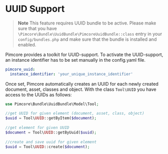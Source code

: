 # UUID Support

> **Note**
> This feature requires UUID bundle to be active. Please make sure that you have `\Pimcore\Bundle\UuidBundle\PimcoreUuidBundle::class` entry in your `config/bundles.php` and make sure that the bundle is installed and enabled.

Pimcore provides a toolkit for UUID-support. To activate the UUID-support, an instance identifier 
has to be set manually in the config.yaml file.

```yaml
pimcore_uuid:
  instance_identifier: 'your_unique_instance_identifier'
```

Once set, Pimcore automatically creates an UUID for each newly created document, asset, classes and object. 
With the class `Tool\UUID` you have access to the UUIDs as follows:

```php
use Pimcore\Bundle\UuidBundle\Model\Tool;
  
//get UUID for given element (document, asset, class, object)
$uuid = Tool\UUID::getByItem($document);
 
//get element for given UUID
$document = Tool\UUID::getByUuid($uuid);
 
//create and save uuid for given element
$uuid = Tool\UUID::create($document);
```

